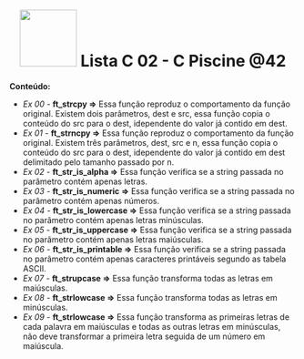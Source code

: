 <h1 align="center">
<img src="https://nadei.42sp.org.br/img/InsigneaP3.png" width= "100px">
Lista C 02 - C Piscine @42
</h1>

**Conteúdo:**

- *Ex 00* - **ft_strcpy =>** Essa função reproduz o comportamento da função original. Existem dois parâmetros, dest e src, essa função copia o conteúdo do src para o dest, idependente do valor já contido em dest.
- *Ex 01* - **ft_strncpy =>** Essa função reproduz o comportamento da função original. Existem três parâmetros, dest, src e n, essa função copia o conteúdo do src para o dest, idependente do valor já contido em dest delimitado pelo tamanho passado por n.
- *Ex 02* - **ft_str_is_alpha =>** Essa função verifica se a string passada no parâmetro contém apenas letras.
- *Ex 03* - **ft_str_is_numeric =>** Essa função verifica se a string passada no parâmetro contém apenas números.
- *Ex 04* - **ft_str_is_lowercase =>** Essa função verifica se a string passada no parâmetro contém apenas letras minúsculas.
- *Ex 05* - **ft_str_is_uppercase =>** Essa função verifica se a string passada no parâmetro contém apenas letras maiúsculas.
- *Ex 06* - **ft_str_is_printable =>** Essa função verifica se a string passada no parâmetro contém apenas caracteres printáveis segundo as tabela ASCII.
- *Ex 07* - **ft_strupcase =>** Essa função transforma todas as letras em maiúsculas.
- *Ex 08* - **ft_strlowcase =>** Essa função transforma todas as letras em minúsculas.
- *Ex 09* - **ft_strlowcase =>** Essa função transforma as primeiras letras de cada palavra em maiúsculas e todas as outras letras em minúsculas, não deve transformar a primeira letra seguida de um número em maiúscula.